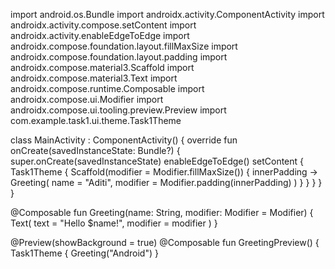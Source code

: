 import android.os.Bundle
import androidx.activity.ComponentActivity
import androidx.activity.compose.setContent
import androidx.activity.enableEdgeToEdge
import androidx.compose.foundation.layout.fillMaxSize
import androidx.compose.foundation.layout.padding
import androidx.compose.material3.Scaffold
import androidx.compose.material3.Text
import androidx.compose.runtime.Composable
import androidx.compose.ui.Modifier
import androidx.compose.ui.tooling.preview.Preview
import com.example.task1.ui.theme.Task1Theme

class MainActivity : ComponentActivity() {
    override fun onCreate(savedInstanceState: Bundle?) {
        super.onCreate(savedInstanceState)
        enableEdgeToEdge()
        setContent {
            Task1Theme {
                Scaffold(modifier = Modifier.fillMaxSize()) { innerPadding ->
                    Greeting(
                        name = "Aditi",
                        modifier = Modifier.padding(innerPadding)
                    )
                }
            }
        }
    }
}

@Composable
fun Greeting(name: String, modifier: Modifier = Modifier) {
    Text(
        text = "Hello $name!",
        modifier = modifier
    )
}

@Preview(showBackground = true)
@Composable
fun GreetingPreview() {
    Task1Theme {
        Greeting("Android")
    }


